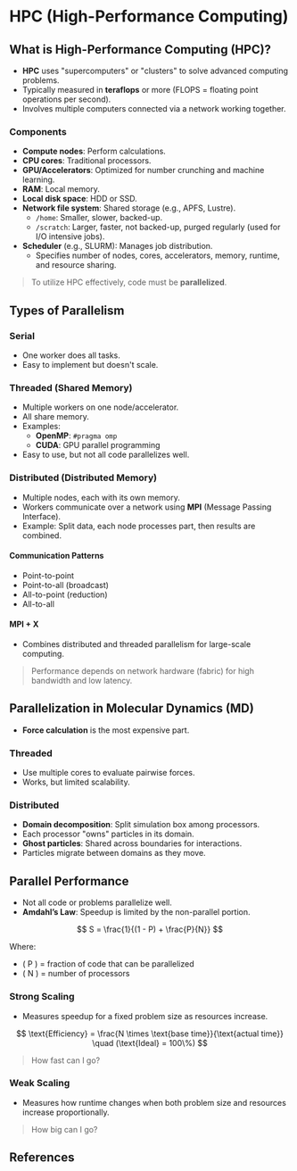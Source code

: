 
# HPC (High-Performance Computing)

## What is High-Performance Computing (HPC)?

- **HPC** uses "supercomputers" or "clusters" to solve advanced computing problems.
- Typically measured in **teraflops** or more (FLOPS = floating point operations per second).
- Involves multiple computers connected via a network working together.

### Components

- **Compute nodes**: Perform calculations.
- **CPU cores**: Traditional processors.
- **GPU/Accelerators**: Optimized for number crunching and machine learning.
- **RAM**: Local memory.
- **Local disk space**: HDD or SSD.
- **Network file system**: Shared storage (e.g., APFS, Lustre).
  - `/home`: Smaller, slower, backed-up.
  - `/scratch`: Larger, faster, not backed-up, purged regularly (used for I/O intensive jobs).
- **Scheduler** (e.g., SLURM): Manages job distribution.
  - Specifies number of nodes, cores, accelerators, memory, runtime, and resource sharing.

> To utilize HPC effectively, code must be **parallelized**.

## Types of Parallelism

### **Serial**

- One worker does all tasks.
- Easy to implement but doesn't scale.

### **Threaded (Shared Memory)**

- Multiple workers on one node/accelerator.
- All share memory.
- Examples:
  - **OpenMP**: `#pragma omp`
  - **CUDA**: GPU parallel programming
- Easy to use, but not all code parallelizes well.

### **Distributed (Distributed Memory)**

- Multiple nodes, each with its own memory.
- Workers communicate over a network using **MPI** (Message Passing Interface).
- Example: Split data, each node processes part, then results are combined.

#### Communication Patterns

- Point-to-point
- Point-to-all (broadcast)
- All-to-point (reduction)
- All-to-all

#### **MPI + X**

- Combines distributed and threaded parallelism for large-scale computing.

> Performance depends on network hardware (fabric) for high bandwidth and low latency.

## Parallelization in Molecular Dynamics (MD)

- **Force calculation** is the most expensive part.

### Threaded

- Use multiple cores to evaluate pairwise forces.
- Works, but limited scalability.

### Distributed

- **Domain decomposition**: Split simulation box among processors.
- Each processor "owns" particles in its domain.
- **Ghost particles**: Shared across boundaries for interactions.
- Particles migrate between domains as they move.

## Parallel Performance

- Not all code or problems parallelize well.
- **Amdahl’s Law**: Speedup is limited by the non-parallel portion.

$$
S = \frac{1}{(1 - P) + \frac{P}{N}}
$$

Where:

- \( P \) = fraction of code that can be parallelized
- \( N \) = number of processors

### **Strong Scaling**

- Measures speedup for a fixed problem size as resources increase.

$$
\text{Efficiency} = \frac{N \times \text{base time}}{\text{actual time}} \quad (\text{Ideal} = 100\%)
$$

> How fast can I go?

### **Weak Scaling**

- Measures how runtime changes when both problem size and resources increase proportionally.

> How big can I go?

## References

